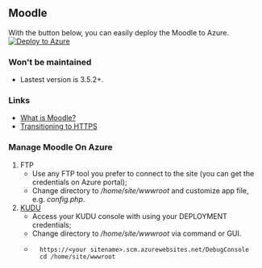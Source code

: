 ## Moodle 
With the button below, you can easily deploy the Moodle to Azure.   
[![Deploy to Azure](http://azuredeploy.net/deploybutton.png)](https://azuredeploy.net/)

### Won't be maintained
* Lastest version is 3.5.2+.

### Links
* [What is Moodle?](README.txt)
* [Transitioning to HTTPS](https://docs.moodle.org/33/en/Transitioning_to_HTTPS#Setting_up_your_Moodle)

### Manage Moodle On Azure
1. FTP
    * Use any FTP tool you prefer to connect to the site (you can get the credentials on Azure portal);
    * Change directory to */home/site/wwwroot* and customize app file, e.g. *config.php*.
2. [KUDU](https://blogs.msdn.microsoft.com/benjaminperkins/2014/03/24/using-kudu-with-windows-azure-web-sites/)
    * Access your KUDU console with using your DEPLOYMENT credentials;
    * Change directory to */home/site/wwwroot* via command or GUI.
    * ```
        https://<your sitename>.scm.azurewebsites.net/DebugConsole
        cd /home/site/wwwroot
      ```

